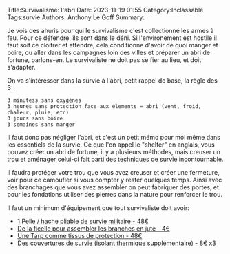 Title:Survivalisme: l'abri
Date: 2023-11-19 01:55
Category:Inclassable
Tags:survie
Authors: Anthony Le Goff
Summary:

Je vois des ahuris pour qui le survivalisme c'est collectionné les armes à feu. Pour ce défendre, ils sont dans le déni. Si l'environement est hostile il faut soit ce cloitrer et attendre, cela conditionne d'avoir de quoi manger et boire, ou aller dans les campagnes loin des villes et préparer un abri de fortune, parlons-en. Le survivaliste ne doit pas se fier au lieu, et doit s'adapter.


On va s'intéresser dans la survie à l'abri, petit rappel de base, la règle des 3:

```text
3 minutess sans oxygènes
3 heures sans protection face aux élements = abri (vent, froid, chaleur, pluie, etc)
3 jours sans boire
3 semaines sans manger
```

Il faut donc pas négliger l'abri, et c'est un petit mémo pour moi même dans les essentiels de la survie. Ce que l'on appel le "shelter" en anglais, vous pouvez créer un abri de fortune, il y a plusieurs méthodes, mais creuser un trou et aménager celui-ci fait parti des techniques de survie incontournable. 

Il faudra protéger votre trou que vous avez creuser et créer une fermeture, voir pour ce camoufler si vous compter y rester quelques temps. Ainsi avec des branchages que vous avez assembler on peut fabriquer des portes, et pour les fondations utiliser des pierres dans la nature pour renforcer le trou. 

Il faut un minimum d'équipement que tout survivaliste doit avoir:

* [1 Pelle / hache pliable de survie militaire - 48€](https://fr.aliexpress.com/item/1005005069808923.html?)
* [De la ficelle pour assembler les branches en jute - 4€](https://www.amazon.fr/cordeline-Jardinage-Bricolage-activit%C3%A9s-BJN100/dp/B09Z36L23W/ref=sr_1_5?__mk_fr_FR=%C3%85M%C3%85%C5%BD%C3%95%C3%91&crid=21RKXA52RJB6A&keywords=ficelle+jute&qid=1700356885&sprefix=ficelle+jute%2Caps%2C97&sr=8-5)
* [Une Tarp comme tissus de protection - 48€](https://www.amazon.fr/Unigear-Anti-Pluie-Imperm%C3%A9able-Randonn%C3%A9e-Protection/dp/B07M76YN4D/ref=sr_1_14?keywords=tarp%2Bsurvie&qid=1700356753&sr=8-14&th=1)
* [Des couvertures de survie (isolant thermique supplémentaire) - 8€ x3](https://www.amazon.fr/Couverture-210%C3%97160cm-R%C3%A9utilisable-Thermique-lext%C3%A9rieur/dp/B0B2W8QMMT/ref=sr_1_5?__mk_fr_FR=%C3%85M%C3%85%C5%BD%C3%95%C3%91&crid=1430WMTU8IB6J&keywords=couverture%2Bde%2Bsurvie&qid=1700356935&sprefix=couverture%2Bde%2Bsurvie%2Caps%2C104&sr=8-5&th=1)

